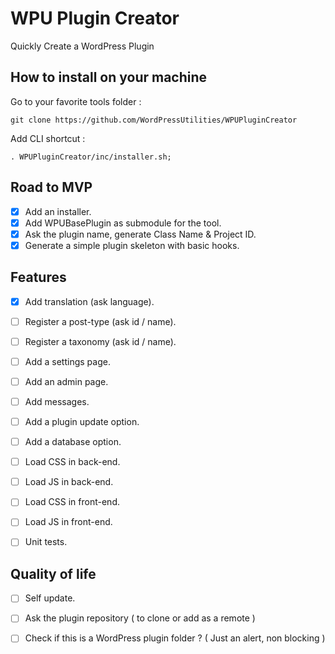 # WPU Plugin Creator

Quickly Create a WordPress Plugin

## How to install on your machine

Go to your favorite tools folder :

```
git clone https://github.com/WordPressUtilities/WPUPluginCreator

```
Add CLI shortcut :

```
. WPUPluginCreator/inc/installer.sh;
```

## Road to MVP

- [x] Add an installer.
- [x] Add WPUBasePlugin as submodule for the tool.
- [x] Ask the plugin name, generate Class Name & Project ID.
- [x] Generate a simple plugin skeleton with basic hooks.

## Features

- [x] Add translation (ask language).
- [ ] Register a post-type (ask id / name).
- [ ] Register a taxonomy (ask id / name).
- [ ] Add a settings page.
- [ ] Add an admin page.
- [ ] Add messages.
- [ ] Add a plugin update option.
- [ ] Add a database option.
- [ ] Load CSS in back-end.
- [ ] Load JS in back-end.
- [ ] Load CSS in front-end.
- [ ] Load JS in front-end.
- [ ] Unit tests.


## Quality of life

- [ ] Self update.
- [ ] Ask the plugin repository ( to clone or add as a remote )
- [ ] Check if this is a WordPress plugin folder ? ( Just an alert, non blocking )


